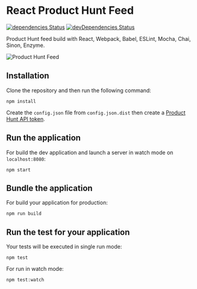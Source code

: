 # React Product Hunt Feed

[![dependencies Status](https://david-dm.org/samouss/react-product-hunt-feed/status.svg)](https://david-dm.org/samouss/react-product-hunt-feed) [![devDependencies Status](https://david-dm.org/samouss/react-product-hunt-feed/dev-status.svg)](https://david-dm.org/samouss/react-product-hunt-feed?type=dev)

Product Hunt feed build with React, Webpack, Babel, ESLint, Mocha, Chai, Sinon, Enzyme.

![Product Hunt Feed](https://octodex.github.com/images/yaktocat.png)

## Installation

Clone the repository and then run the following command:

```
npm install
```

Create the `config.json` file from `config.json.dist` then create a [Product Hunt API token](https://api.producthunt.com/v1/docs).

## Run the application

For build the dev application and launch a server in watch mode on `localhost:8080`:

```
npm start
```

## Bundle the application

For build your application for production:

```
npm run build
```

## Run the test for your application

Your tests will be executed in single run mode:

```
npm test
```

For run in watch mode:

```
npm test:watch
```
